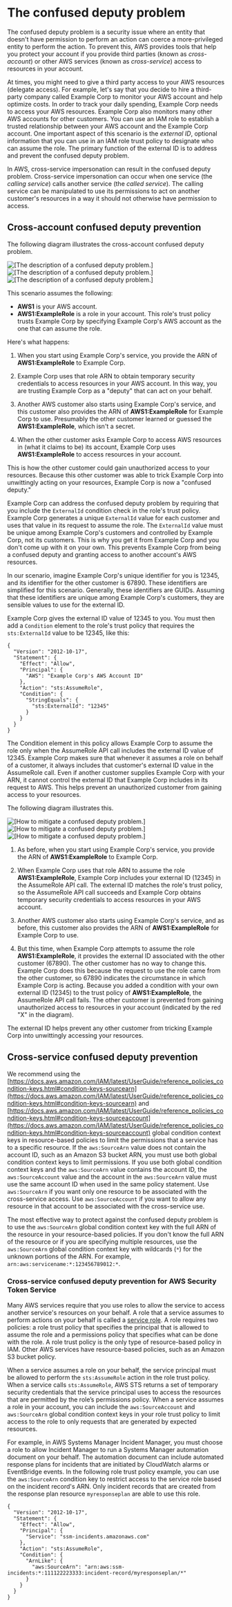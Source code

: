 # The confused deputy problem<a name="confused-deputy"></a>

The confused deputy problem is a security issue where an entity that doesn't have permission to perform an action can coerce a more\-privileged entity to perform the action\. To prevent this, AWS provides tools that help you protect your account if you provide third parties \(known as *cross\-account*\) or other AWS services \(known as *cross\-service*\) access to resources in your account\.

At times, you might need to give a third party access to your AWS resources \(delegate access\)\. For example, let's say that you decide to hire a third\-party company called Example Corp to monitor your AWS account and help optimize costs\. In order to track your daily spending, Example Corp needs to access your AWS resources\. Example Corp also monitors many other AWS accounts for other customers\. You can use an IAM role to establish a trusted relationship between your AWS account and the Example Corp account\. One important aspect of this scenario is the *external ID*, optional information that you can use in an IAM role trust policy to designate who can assume the role\. The primary function of the external ID is to address and prevent the confused deputy problem\.

In AWS, cross\-service impersonation can result in the confused deputy problem\. Cross\-service impersonation can occur when one service \(the *calling service*\) calls another service \(the *called service*\)\. The calling service can be manipulated to use its permissions to act on another customer's resources in a way it should not otherwise have permission to access\.

## Cross\-account confused deputy prevention<a name="mitigate-confused-deputy"></a>

The following diagram illustrates the cross\-account confused deputy problem\.

![\[The description of a confused deputy problem.\]](http://docs.aws.amazon.com/IAM/latest/UserGuide/)![\[The description of a confused deputy problem.\]](http://docs.aws.amazon.com/IAM/latest/UserGuide/)![\[The description of a confused deputy problem.\]](http://docs.aws.amazon.com/IAM/latest/UserGuide/)

This scenario assumes the following:
+ **AWS1** is your AWS account\.
+ **AWS1:ExampleRole** is a role in your account\. This role's trust policy trusts Example Corp by specifying Example Corp's AWS account as the one that can assume the role\.

Here's what happens:

1. When you start using Example Corp's service, you provide the ARN of **AWS1:ExampleRole** to Example Corp\.

1. Example Corp uses that role ARN to obtain temporary security credentials to access resources in your AWS account\. In this way, you are trusting Example Corp as a "deputy" that can act on your behalf\.

1. Another AWS customer also starts using Example Corp's service, and this customer also provides the ARN of **AWS1:ExampleRole** for Example Corp to use\. Presumably the other customer learned or guessed the **AWS1:ExampleRole**, which isn't a secret\.

1. When the other customer asks Example Corp to access AWS resources in \(what it claims to be\) its account, Example Corp uses **AWS1:ExampleRole** to access resources in your account\.

This is how the other customer could gain unauthorized access to your resources\. Because this other customer was able to trick Example Corp into unwittingly acting on your resources, Example Corp is now a "confused deputy\."

Example Corp can address the confused deputy problem by requiring that you include the `ExternalId` condition check in the role's trust policy\. Example Corp generates a unique `ExternalId` value for each customer and uses that value in its request to assume the role\. The `ExternalId` value must be unique among Example Corp's customers and controlled by Example Corp, not its customers\. This is why you get it from Example Corp and you don't come up with it on your own\. This prevents Example Corp from being a confused deputy and granting access to another account's AWS resources\.

In our scenario, imagine Example Corp's unique identifier for you is 12345, and its identifier for the other customer is 67890\. These identifiers are simplified for this scenario\. Generally, these identifiers are GUIDs\. Assuming that these identifiers are unique among Example Corp's customers, they are sensible values to use for the external ID\. 

Example Corp gives the external ID value of 12345 to you\. You must then add a `Condition` element to the role's trust policy that requires the `sts:ExternalId` value to be 12345, like this:

```
{
  "Version": "2012-10-17",
  "Statement": {
    "Effect": "Allow",
    "Principal": {
      "AWS": "Example Corp's AWS Account ID"
    },
    "Action": "sts:AssumeRole",
    "Condition": {
      "StringEquals": {
        "sts:ExternalId": "12345"
      }
    }
  }
}
```

The Condition element in this policy allows Example Corp to assume the role only when the AssumeRole API call includes the external ID value of 12345\. Example Corp makes sure that whenever it assumes a role on behalf of a customer, it always includes that customer's external ID value in the AssumeRole call\. Even if another customer supplies Example Corp with your ARN, it cannot control the external ID that Example Corp includes in its request to AWS\. This helps prevent an unauthorized customer from gaining access to your resources\.

The following diagram illustrates this\.

![\[How to mitigate a confused deputy problem.\]](http://docs.aws.amazon.com/IAM/latest/UserGuide/)![\[How to mitigate a confused deputy problem.\]](http://docs.aws.amazon.com/IAM/latest/UserGuide/)![\[How to mitigate a confused deputy problem.\]](http://docs.aws.amazon.com/IAM/latest/UserGuide/)

1. As before, when you start using Example Corp's service, you provide the ARN of **AWS1:ExampleRole** to Example Corp\.

1.  When Example Corp uses that role ARN to assume the role **AWS1:ExampleRole**, Example Corp includes your external ID \(12345\) in the AssumeRole API call\. The external ID matches the role's trust policy, so the AssumeRole API call succeeds and Example Corp obtains temporary security credentials to access resources in your AWS account\.

1. Another AWS customer also starts using Example Corp's service, and as before, this customer also provides the ARN of **AWS1:ExampleRole** for Example Corp to use\. 

1. But this time, when Example Corp attempts to assume the role **AWS1:ExampleRole**, it provides the external ID associated with the other customer \(67890\)\. The other customer has no way to change this\. Example Corp does this because the request to use the role came from the other customer, so 67890 indicates the circumstance in which Example Corp is acting\. Because you added a condition with your own external ID \(12345\) to the trust policy of **AWS1:ExampleRole**, the AssumeRole API call fails\. The other customer is prevented from gaining unauthorized access to resources in your account \(indicated by the red "X" in the diagram\)\.

The external ID helps prevent any other customer from tricking Example Corp into unwittingly accessing your resources\.

## Cross\-service confused deputy prevention<a name="cross-service-confused-deputy-prevention"></a>

We recommend using the [https://docs.aws.amazon.com/IAM/latest/UserGuide/reference_policies_condition-keys.html#condition-keys-sourcearn](https://docs.aws.amazon.com/IAM/latest/UserGuide/reference_policies_condition-keys.html#condition-keys-sourcearn) and [https://docs.aws.amazon.com/IAM/latest/UserGuide/reference_policies_condition-keys.html#condition-keys-sourceaccount](https://docs.aws.amazon.com/IAM/latest/UserGuide/reference_policies_condition-keys.html#condition-keys-sourceaccount) global condition context keys in resource\-based policies to limit the permissions that a service has to a specific resource\. If the `aws:SourceArn` value does not contain the account ID, such as an Amazon S3 bucket ARN, you must use both global condition context keys to limit permissions\. If you use both global condition context keys and the `aws:SourceArn` value contains the account ID, the `aws:SourceAccount` value and the account in the `aws:SourceArn` value must use the same account ID when used in the same policy statement\. Use `aws:SourceArn` if you want only one resource to be associated with the cross\-service access\. Use `aws:SourceAccount` if you want to allow any resource in that account to be associated with the cross\-service use\.

The most effective way to protect against the confused deputy problem is to use the `aws:SourceArn` global condition context key with the full ARN of the resource in your resource\-based policies\. If you don't know the full ARN of the resource or if you are specifying multiple resources, use the `aws:SourceArn` global condition context key with wildcards \(`*`\) for the unknown portions of the ARN\. For example, `arn:aws:servicename:*:123456789012:*`\.

### Cross\-service confused deputy prevention for AWS Security Token Service<a name="cross-service-confused-deputy-prevention-sts"></a>

Many AWS services require that you use roles to allow the service to access another service's resources on your behalf\. A role that a service assumes to perform actions on your behalf is called a [service role](id_roles_terms-and-concepts.md#iam-term-service-role)\. A role requires two policies: a role trust policy that specifies the principal that is allowed to assume the role and a permissions policy that specifies what can be done with the role\. A role trust policy is the only type of resource\-based policy in IAM\. Other AWS services have resource\-based policies, such as an Amazon S3 bucket policy\.

When a service assumes a role on your behalf, the service principal must be allowed to perform the `sts:AssumeRole` action in the role trust policy\. When a service calls `sts:AssumeRole`, AWS STS returns a set of temporary security credentials that the service principal uses to access the resources that are permitted by the role’s permissions policy\. When a service assumes a role in your account, you can include the `aws:SourceAccount` and `aws:SourceArn` global condition context keys in your role trust policy to limit access to the role to only requests that are generated by expected resources\.

For example, in AWS Systems Manager Incident Manager, you must choose a role to allow Incident Manager to run a Systems Manager automation document on your behalf\. The automation document can include automated response plans for incidents that are initiated by CloudWatch alarms or EventBridge events\. In the following role trust policy example, you can use the `aws:SourceArn` condition key to restrict access to the service role based on the incident record's ARN\. Only incident records that are created from the response plan resource `myresponseplan` are able to use this role\.

```
{
  "Version": "2012-10-17",
  "Statement": {
    "Effect": "Allow",
    "Principal": {
      "Service": "ssm-incidents.amazonaws.com"
    },
    "Action": "sts:AssumeRole",
    "Condition": {
      "ArnLike": {
        "aws:SourceArn": "arn:aws:ssm-incidents:*:111122223333:incident-record/myresponseplan/*"
      }
    }
  }
}
```